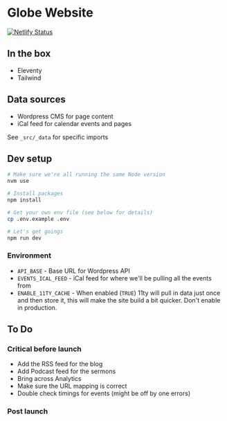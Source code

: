 # Globe Website

[![Netlify Status](https://api.netlify.com/api/v1/badges/efe4b1e3-abc3-4d40-8c3c-ed27fd8365c0/deploy-status)](https://app.netlify.com/sites/tgc-static/deploys)

## In the box

- Eleventy
- Tailwind

## Data sources

- Wordpress CMS for page content
- iCal feed for calendar events and pages

See `_src/_data` for specific imports

## Dev setup

```bash
# Make sure we're all running the same Node version
nvm use

# Install packages
npm install

# Get your own env file (see below for details)
cp .env.example .env

# Let's get goings
npm run dev
```

### Environment

- `API_BASE` - Base URL for Wordpress API
- `EVENTS_ICAL_FEED` - iCal feed for where we'll be pulling all the events from
- `ENABLE_11TY_CACHE` - When enabled (`TRUE`) 11ty will pull in data just once and then store it, this will make the site build a bit quicker. Don't enable in production.

## To Do

### Critical before launch

- Add the RSS feed for the blog
- Add Podcast feed for the sermons
- Bring across Analytics
- Make sure the URL mapping is correct
- Double check timings for events (might be off by one errors)

### Post launch
